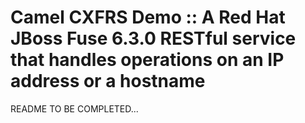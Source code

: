 # Camel CXFRS Demo :: A Red Hat JBoss Fuse 6.3.0 RESTful service that handles operations on an IP address or a hostname

README TO BE COMPLETED...
